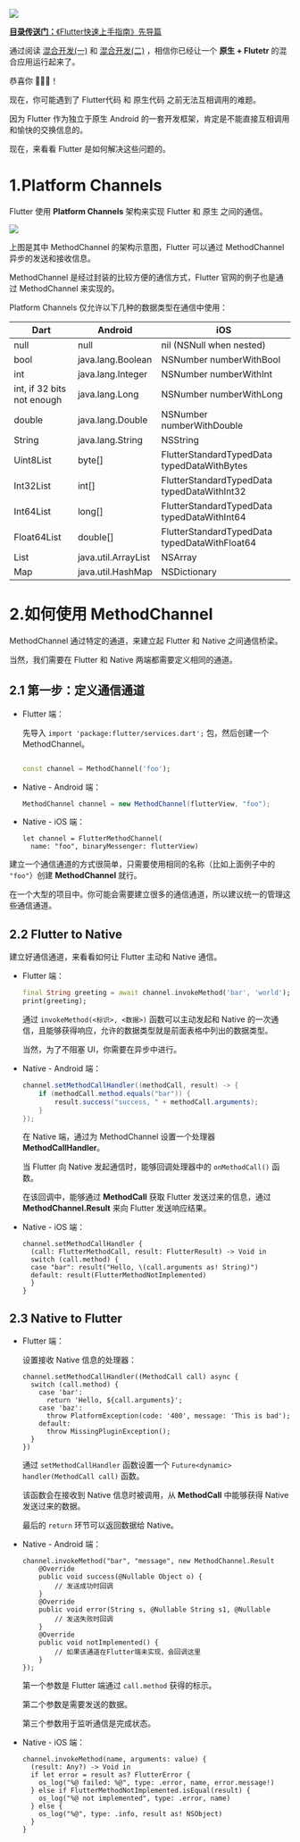 [![](https://raw.githubusercontent.com/chenBingX/img/master/Flutter/Flutter快速上手指南封面2.JPG)](https://juejin.im/post/5c8f8e62e51d456a0f23d0fe)

[**目录传送门：**《Flutter快速上手指南》先导篇](https://juejin.im/post/5c8f8e62e51d456a0f23d0fe)


通过阅读 [混合开发(一)]() 和 [混合开发(二)]() ，相信你已经让一个 **原生 + Flutetr** 的混合应用运行起来了。

恭喜你 🎉🎉🎉！

现在，你可能遇到了 Flutter代码 和 原生代码 之前无法互相调用的难题。

因为 Flutter 作为独立于原生 Android 的一套开发框架，肯定是不能直接互相调用和愉快的交换信息的。

现在，来看看 Flutter 是如何解决这些问题的。  


# 1.Platform Channels

Flutter 使用 **Platform Channels** 架构来实现 Flutter 和 原生 之间的通信。  

![](https://raw.githubusercontent.com/chenBingX/img/master/Flutter/Flutter通信1.png)  

上图是其中 MethodChannel 的架构示意图，Flutter 可以通过 MethodChannel 异步的发送和接收信息。  

MethodChannel 是经过封装的比较方便的通信方式，Flutter 官网的例子也是通过 MethodChannel 来实现的。  

Platform Channels 仅允许以下几种的数据类型在通信中使用：

|Dart|Android|iOS|
|---|---|---|
|null|null|nil (NSNull when nested)|
|bool|java.lang.Boolean|NSNumber numberWithBool|
|int|java.lang.Integer|NSNumber numberWithInt|
|int, if 32 bits not enough|java.lang.Long|NSNumber numberWithLong|
|double|java.lang.Double|NSNumber numberWithDouble|
|String|java.lang.String|NSString|
|Uint8List|byte[]|FlutterStandardTypedData typedDataWithBytes|
|Int32List|int[]|FlutterStandardTypedData typedDataWithInt32|
|Int64List|long[]|FlutterStandardTypedData typedDataWithInt64|
|Float64List|double[]|FlutterStandardTypedData typedDataWithFloat64|
|List|java.util.ArrayList|NSArray|
|Map|java.util.HashMap|NSDictionary|


# 2.如何使用 MethodChannel 

MethodChannel 通过特定的通道，来建立起 Flutter 和 Native 之间通信桥梁。  

当然，我们需要在 Flutter 和 Native 两端都需要定义相同的通道。  

## 2.1 第一步：定义通信通道

- Flutter 端： 
  
  先导入 `import 'package:flutter/services.dart';` 包，然后创建一个 MethodChannel。
  
  ```dart
  
  const channel = MethodChannel('foo');

  ```
  
- Native - Android 端：  

  ```java
  MethodChannel channel = new MethodChannel(flutterView, "foo");
  ```

- Native - iOS 端：  
  
  ```
  let channel = FlutterMethodChannel(
    name: "foo", binaryMessenger: flutterView)
  ```
  

建立一个通信通道的方式很简单，只需要使用相同的名称（比如上面例子中的 `"foo"`）创建 **MethodChannel** 就行。  

在一个大型的项目中。你可能会需要建立很多的通信通道，所以建议统一的管理这些通信通道。  

## 2.2 Flutter to Native

建立好通信通道，来看看如何让 Flutter 主动和 Native 通信。  

- Flutter 端：

  ```dart
  final String greeting = await channel.invokeMethod('bar', 'world');
  print(greeting);
  ```
  
  通过 `invokeMethod(<标识>, <数据>)` 函数可以主动发起和 Native 的一次通信，且能够获得响应，允许的数据类型就是前面表格中列出的数据类型。  
  
  当然，为了不阻塞 UI，你需要在异步中进行。  
  
- Native - Android 端：
  
  ```java
  channel.setMethodCallHandler((methodCall, result) -> {
      if (methodCall.method.equals("bar")) {
          result.success("success, " + methodCall.arguments);
      }
  });
  ```
  
  在 Native 端，通过为 MethodChannel 设置一个处理器 **MethodCallHandler**。  
  
  当 Flutter 向 Native 发起通信时，能够回调处理器中的 `onMethodCall()` 函数。  
  
  在该回调中，能够通过 **MethodCall** 获取 Flutter 发送过来的信息，通过 **MethodChannel.Result** 来向 Flutter 发送响应结果。  
  
  
- Native - iOS 端：
  
  
  ```
  channel.setMethodCallHandler {
    (call: FlutterMethodCall, result: FlutterResult) -> Void in
    switch (call.method) {
    case "bar": result("Hello, \(call.arguments as! String)")
    default: result(FlutterMethodNotImplemented)
    }
  }
  ```
  
## 2.3 Native to Flutter

- Flutter 端：

    设置接收 Native 信息的处理器：

    ```
    channel.setMethodCallHandler((MethodCall call) async {
      switch (call.method) {
        case 'bar':
          return 'Hello, ${call.arguments}';
        case 'baz':
          throw PlatformException(code: '400', message: 'This is bad');
        default:
          throw MissingPluginException();
      }
    })
    ```

    通过 `setMethodCallHandler` 函数设置一个 `Future<dynamic> handler(MethodCall call)` 函数。

    该函数会在接收到 Native 信息时被调用，从 **MethodCall** 中能够获得 Native 发送过来的数据。

    最后的 `return` 环节可以返回数据给 Native。

  
- Native - Android 端：

    ```
    channel.invokeMethod("bar", "message", new MethodChannel.Result
        @Override
        public void success(@Nullable Object o) {
            // 发送成功时回调
        }
        @Override
        public void error(String s, @Nullable String s1, @Nullable
            // 发送失败时回调
        }
        @Override
        public void notImplemented() {
            // 如果该通道在Flutter端未实现，会回调这里
        }
    });
    ```

    第一个参数是 Flutter 端通过 `call.method` 获得的标示。

    第二个参数是需要发送的数据。

    第三个参数用于监听通信是完成状态。


- Native - iOS 端：

    ```
    channel.invokeMethod(name, arguments: value) {
      (result: Any?) -> Void in
      if let error = result as? FlutterError {
        os_log("%@ failed: %@", type: .error, name, error.message!)
      } else if FlutterMethodNotImplemented.isEqual(result) {
        os_log("%@ not implemented", type: .error, name)
      } else {
        os_log("%@", type: .info, result as! NSObject)
      }
    }
    ```



